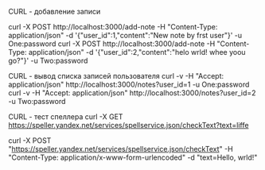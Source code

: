 CURL - добавление записи

curl -X POST http://localhost:3000/add-note -H "Content-Type: application/json" -d '{"user_id":1,"content":"New note by frst user"}' -u One:password
curl -X POST http://localhost:3000/add-note -H "Content-Type: application/json" -d '{"user_id":2,"content":"helo wrld!  whee yoou go?"}' -u Two:password



CURL - вывод списка записей пользователя
curl -v -H "Accept: application/json" http://localhost:3000/notes?user_id=1 -u One:password
curl -v -H "Accept: application/json" http://localhost:3000/notes?user_id=2 -u Two:password


CURL - тест спеллера
curl -X GET https://speller.yandex.net/services/spellservice.json/checkText?text=liffe

curl -X POST "https://speller.yandex.net/services/spellservice.json/checkText" -H "Content-Type: application/x-www-form-urlencoded" -d "text=Hello, wrld!"


